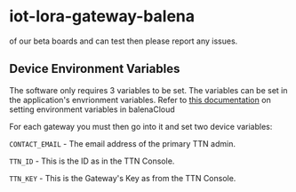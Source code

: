 # iot-lora-gateway-balena
 of our beta boards and can test then please report any issues.

## Device Environment Variables
The software only requires 3 variables to be set. The variables  can be set in the application's envrionment variables.  Refer to [this documentation](https://www.balena.io/docs/learn/manage/serv-vars/) on setting environment variables in balenaCloud

For each gateway you must then go into it and set two device variables:

```CONTACT_EMAIL``` - The email address of the primary TTN admin.

```TTN_ID``` - This is the ID as in the TTN Console.

```TTN_KEY``` - This is the Gateway's Key as from the TTN Console.
